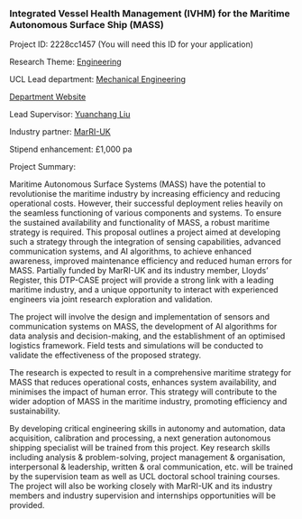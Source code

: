 ### Integrated Vessel Health Management (IVHM) for the Maritime Autonomous Surface Ship (MASS)


Project ID: 2228cc1457 (You will need this ID for your application)


Research Theme: [Engineering](../themes/engineering.md)


UCL Lead department: [Mechanical Engineering](../departments/mechanical-engineering.md)


[Department Website](https://www.ucl.ac.uk/mechanical-engineering)


Lead Supervisor: [Yuanchang Liu](https://profiles.ucl.ac.uk/35462)


Industry partner: [MarRI-UK](https://www.marri-uk.org/  )


Stipend enhancement: £1,000 pa


Project Summary:


Maritime Autonomous Surface Systems (MASS) have the potential to revolutionise the maritime industry by increasing efficiency and reducing operational costs. However, their successful deployment relies heavily on the seamless functioning of various components and systems. To ensure the sustained availability and functionality of MASS, a robust maritime strategy is required. This proposal outlines a project aimed at developing such a strategy through the integration of sensing capabilities, advanced communication systems, and AI algorithms, to achieve enhanced awareness, improved maintenance efficiency and reduced human errors for MASS. Partially funded by MarRI-UK and its industry member, Lloyds’ Register, this DTP-CASE project will provide a strong link with a leading maritime industry, and a unique opportunity to interact with experienced engineers via joint research exploration and validation.

The project will involve the design and implementation of sensors and communication systems on MASS, the development of AI algorithms for data analysis and decision-making, and the establishment of an optimised logistics framework. Field tests and simulations will be conducted to validate the effectiveness of the proposed strategy.

The research is expected to result in a comprehensive maritime strategy for MASS that reduces operational costs, enhances system availability, and minimises the impact of human error. This strategy will contribute to the wider adoption of MASS in the maritime industry, promoting efficiency and sustainability.

By developing critical engineering skills in autonomy and automation, data acquisition, calibration and processing, a next generation autonomous shipping specialist will be trained from this project. Key research skills including analysis & problem-solving, project management & organisation, interpersonal & leadership, written & oral communication, etc. will be trained by the supervision team as well as UCL doctoral school training courses. The project will also be working closely with MarRI-UK and its industry members and industry supervision and internships opportunities will be provided.
